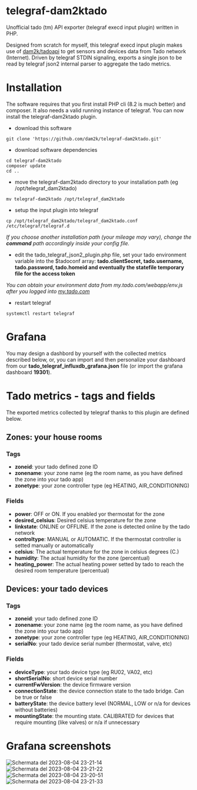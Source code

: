 # telegraf-dam2ktado
Unofficial tado (tm) API exporter (telegraf execd input plugin) written in PHP.

Designed from scratch for myself, this telegraf execd input plugin makes use of [dam2k/tadoapi](https://github.com/dam2k/tadoapi) to get sensors and devices data from Tado network (Internet). Driven by telegraf STDIN signaling, exports a single json to be read by telegraf json2 internal parser to aggregate the tado metrics.
# Installation
The software requires that you first install PHP cli (8.2 is much better) and composer. It also needs a valid running instance of telegraf.
You can now install the telegraf-dam2ktado plugin.
- download this software
```
git clone 'https://github.com/dam2k/telegraf-dam2ktado.git'
```
- download software dependencies
```
cd telegraf-dam2ktado
composer update
cd ..
```
- move the telegraf-dam2ktado directory to your installation path (eg /opt/telegraf_dam2ktado)
```
mv telegraf-dam2ktado /opt/telegraf_dam2ktado
```
- setup the input plugin into telegraf
```
cp /opt/telegraf_dam2ktado/telegraf_dam2ktado.conf /etc/telegraf/telegraf.d
```
*If you choose another installation path (your mileage may vary), change the **command** path accordingly inside your config file.*
- edit the tado_telegraf_json2_plugin.php file, set your tado environment variable into the $tadoconf array: **tado.clientSecret, tado.username, tado.password, tado.homeid and eventually the statefile temporary file for the access token**

*You can obtain your environment data from my.tado.com/webapp/env.js after you logged into [my.tado.com](https://my.tado.com)*
- restart telegraf

```systemctl restart telegraf```
# Grafana
You may design a dashbord by yourself with the collected metrics described below, or, you can import and then personalize your dashboard from our **tado_telegraf_influxdb_grafana.json** file (or import the grafana dashboard **19301**).
# Tado metrics - tags and fields
The exported metrics collected by telegraf thanks to this plugin are defined below.
## Zones: your house rooms
### Tags
- **zoneid**: your tado defined zone ID
- **zonename**: your zone name (eg the room name, as you have defined the zone into your tado app)
- **zonetype**: your zone controller type (eg HEATING, AIR_CONDITIONING)
### Fields
- **power**: OFF or ON. If you enabled yor thermostat for the zone
- **desired_celsius**: Desired celsius temperature for the zone
- **linkstate**: ONLINE or OFFLINE. If the zone is detected online by the tado network
- **controltype**: MANUAL or AUTOMATIC. If the thermostat controller is setted manually or automatically
- **celsius**: The actual temperature for the zone in celsius degrees (C.)
- **humidity**: The actual humidity for the zone (percentual)
- **heating_power**: The actual heating power setted by tado to reach the desired room temperature (percentual)
## Devices: your tado devices
### Tags
- **zoneid**: your tado defined zone ID
- **zonename**: your zone name (eg the room name, as you have defined the zone into your tado app)
- **zonetype**: your zone controller type (eg HEATING, AIR_CONDITIONING)
- **serialNo**: your tado device serial number (thermostat, valve, etc)
### Fields
- **deviceType**: your tado device type (eg RU02, VA02, etc)
- **shortSerialNo**: short device serial number
- **currentFwVersion**: the device firmware version
- **connectionState**: the device connection state to the tado bridge. Can be true or false
- **batteryState**: the device battery level (NORMAL, LOW or n/a for devices without batteries)
- **mountingState**: the mounting state. CALIBRATED for devices that require mounting (like valves) or n/a if unnecessary

# Grafana screenshots
![Schermata del 2023-08-04 23-21-14](https://github.com/dam2k/telegraf-dam2ktado/assets/1271237/cdcebf1e-31f3-4e3c-8c6d-7e83f19ed4b9)
![Schermata del 2023-08-04 23-21-22](https://github.com/dam2k/telegraf-dam2ktado/assets/1271237/afa1e56b-7218-4701-9511-30d358830a66)
![Schermata del 2023-08-04 23-20-51](https://github.com/dam2k/telegraf-dam2ktado/assets/1271237/6d25b42f-0acb-46a3-b004-97243b21e8d8)
![Schermata del 2023-08-04 23-21-33](https://github.com/dam2k/telegraf-dam2ktado/assets/1271237/3e36e541-054c-484e-a947-4c2c9a288df6)

